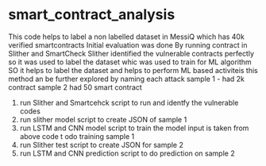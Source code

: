 # smart_contract_analysis
This code helps to label a non labelled dataset in MessiQ which has 40k verified smartcontracts 
Initial evaluation was done By running contract in Slither and SmartCheck
Slither identified the vulnerable contracts perfectly so it was used to label the dataset whic was used to train for ML algorithm 
SO it helps to label the dataset and helps to perform ML based activiteis this method an be further explored by naming each attack
sample 1 - had 2k contract sample 2 had 50 smart contract 

1. run Slither and Smartcehck script to run and identfy the vulnerable codes
2. run slither model script to create JSON of sample 1
3. run LSTM and CNN model script to train the model input is taken from above code t odo training sample 1
4. run Slither test script to  create JSON for sample 2
5. run LSTM and CNN prediction script to do prediction on sample 2
